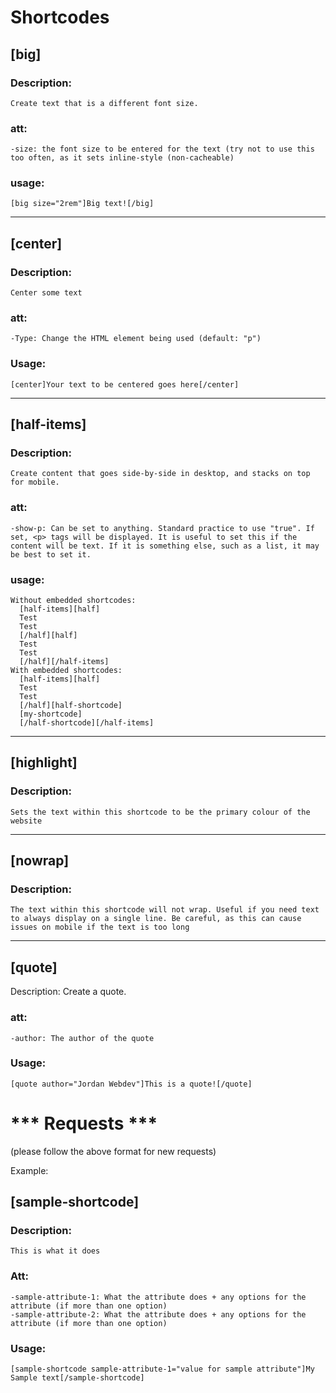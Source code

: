 # Shortcodes

## [big]
  ### Description: 
    Create text that is a different font size.

  ### att:
    -size: the font size to be entered for the text (try not to use this too often, as it sets inline-style (non-cacheable)
  
  ### usage:
    [big size="2rem"]Big text![/big]

---

## [center]
  ### Description:
    Center some text
    
  ### att:
    -Type: Change the HTML element being used (default: "p")
    
  ### Usage:
    [center]Your text to be centered goes here[/center]
    
---

## [half-items]
  ### Description: 
    Create content that goes side-by-side in desktop, and stacks on top for mobile.

  ### att:
    -show-p: Can be set to anything. Standard practice to use "true". If set, <p> tags will be displayed. It is useful to set this if the content will be text. If it is something else, such as a list, it may be best to set it.

  ### usage:
    Without embedded shortcodes:
      [half-items][half]
      Test
      Test
      [/half][half]
      Test
      Test
      [/half][/half-items]  
    With embedded shortcodes:
      [half-items][half]
      Test
      Test
      [/half][half-shortcode]
      [my-shortcode]
      [/half-shortcode][/half-items]

---

## [highlight]
  ### Description:
    Sets the text within this shortcode to be the primary colour of the website

---

## [nowrap]
  ### Description:
    The text within this shortcode will not wrap. Useful if you need text to always display on a single line. Be careful, as this can cause issues on mobile if the text is too long

---

## [quote]
  Description:
    Create a quote.

  ### att:
    -author: The author of the quote
  
  ### Usage: 
    [quote author="Jordan Webdev"]This is a quote![/quote]

# *** Requests ***

(please follow the above format for new requests)

Example:

## [sample-shortcode]
  ### Description:
    This is what it does

  ### Att:
    -sample-attribute-1: What the attribute does + any options for the attribute (if more than one option)
    -sample-attribute-2: What the attribute does + any options for the attribute (if more than one option)

  ### Usage:
    [sample-shortcode sample-attribute-1="value for sample attribute"]My Sample text[/sample-shortcode]
